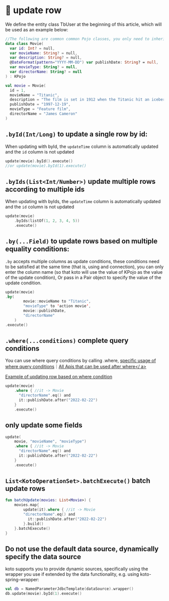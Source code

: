 # 🔖 update row

We define the entity class TbUser at the beginning of this article, which will be used as an example below:

```kotlin
//The following are common common Pojo classes, you only need to inherit the "KPojo" interface, you can have ORM and toMap()/toMutableMap() capabilities
data class Movie(
  var id: Int? = null,
  var movieName: String? = null,
  var description: String? = null,
  @DateFormat(pattern="YYYY-MM-DD") var publishDate: String? = null,
  var movieType: String? = null,
  var directorName: String? = null
) : KPojo

val movie = Movie(
  id = 1,
  movieName = "Titanic",
  description = "The film is set in 1912 when the Titanic hit an iceberg and sank on its maiden voyage. It tells the story of two people from different classes, jack and Ruth, who abandon their worldly prejudices and fall in love. Jack finally gives up his life to Ruth's touching story.",
  publishDate = "1997-12-19",
  movieType = "Feature film",
  directorName = "James Cameron"
)
````

## `.byId(Int/Long)` to update a single row by id:

When updating with byId, the `updateTime` column is automatically updated and the `id` column is not updated

```kotlin
update(movie).byId().execute()
//or update(movie).byId(1).execute()
````



## `.byIds(List<Int/Number>)` update multiple rows according to multiple ids

When updating with byIds, the `updateTime` column is automatically updated and the `id` column is not updated

```kotlin
update(movie)
    .byIds(listOf(1, 2, 3, 4, 5))
    .execute()
````



## `.by(...Field)` to update rows based on multiple equality conditions:

`.by` accepts multiple columns as update conditions, these conditions need to be satisfied at the same time (that is, using and connection), you can only enter the column name (so that koto will use the value of KPojo as the value of the update condition), Or pass in a Pair object to specify the value of the update condition.

```kotlin
update(movie)
.by(
        movie::movieName to "Titanic",
        "movieType" to 'action movie',
        movie::publishDate,
        "directorName"
    )
.execute()
````



## `.where(...conditions)` complete query conditions

You can use where query conditions by calling .where, [specific usage of where query conditions](where.md)｜<a href="/#/where?id=where-api">All Apis that can be used after where</ a>

Example of updating row based on where condition

```kotlin
update(movie)
    .where { //it -> Movie
      "directorName".eq() and
      it::publishDate.after("2022-02-22")
    }
    .execute()
````



## only update some fields

```kotlin
update(
    movie, "movieName", "movieType")
    .where { //it -> Movie
      "directorName".eq() and
      it::publishDate.after("2022-02-22")
    }
    .execute()
````



## `List<KotoOperationSet>.batchExecute()` batch update rows

```kotlin
fun batchUpdate(movies: List<Movie>) {
    movies.map{
        update(it).where { //it -> Movie
        "directorName".eq() and
          it::publishDate.after("2022-02-22")
        }.build()
    }.batchExecute()
}
````



## Do not use the default data source, dynamically specify the data source

koto supports you to provide dynamic sources, specifically using the wrapper you use if extended by the data functionality, e.g. using koto-spring-wrapper:

```kotlin
val db = NamedParameterJdbcTemplate(dataSource).wrapper()
db.update(movie).byId(1).execute()
````
